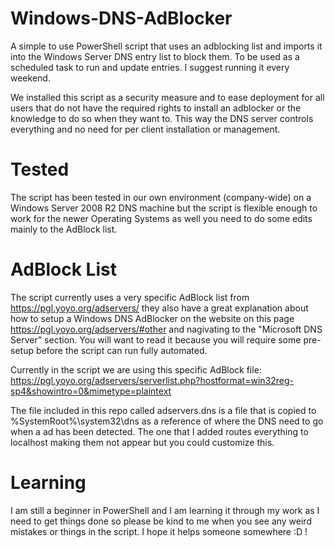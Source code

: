 # Windows-DNS-AdBlocker

A simple to use PowerShell script that uses an adblocking list and imports it into the Windows Server DNS entry list to block them. To be used as a scheduled task to run and update entries. I suggest running it every weekend.

We installed this script as a security measure and to ease deployment for all users that do not have the required rights to install an adblocker or the knowledge to do so when they want to. This way the DNS server controls everything and no need for per client installation or management.

# Tested

The script has been tested in our own environment (company-wide) on a Windows Server 2008 R2 DNS machine but the script is flexible enough to work for the newer Operating Systems as well you need to do some edits mainly to the AdBlock list. 

# AdBlock List

The script currently uses a very specific AdBlock list from https://pgl.yoyo.org/adservers/ they also have a great explanation about how to setup a Windows DNS AdBlocker on the website on this page https://pgl.yoyo.org/adservers/#other and nagivating to the "Microsoft DNS Server" section. You will want to read it because you will require some pre-setup before the script can run fully automated. 

Currently in the script we are using this specific AdBlock file:
https://pgl.yoyo.org/adservers/serverlist.php?hostformat=win32reg-sp4&showintro=0&mimetype=plaintext

The file included in this repo called adservers.dns is a file that is copied to %SystemRoot%\system32\dns as a reference of where the DNS need to go when a ad has been detected. The one that I added routes everything to localhost making them not appear but you could customize this.

# Learning

I am still a beginner in PowerShell and I am learning it through my work as I need to get things done so please be kind to me when you see any weird mistakes or things in the script. I hope it helps someone somewhere :D !
